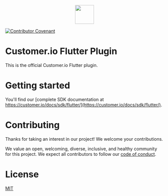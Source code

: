 <p align=center>
  <a href="https://customer.io">
    <img src="https://avatars.githubusercontent.com/u/1152079?s=200&v=4" height="60">
  </a>
</p>

[![Contributor Covenant](https://img.shields.io/badge/Contributor%20Covenant-2.0-4baaaa.svg)](CODE_OF_CONDUCT.md)

# Customer.io Flutter Plugin

This is the official Customer.io Flutter plugin. 

# Getting started 

You'll find our [complete SDK documentation at https://customer.io/docs/sdk/flutter/](https://customer.io/docs/sdk/flutter/). 

# Contributing

Thanks for taking an interest in our project! We welcome your contributions. 

We value an open, welcoming, diverse, inclusive, and healthy community for this project. We expect all  contributors to follow our [code of conduct](CODE_OF_CONDUCT.md).

# License

[MIT](LICENSE)
